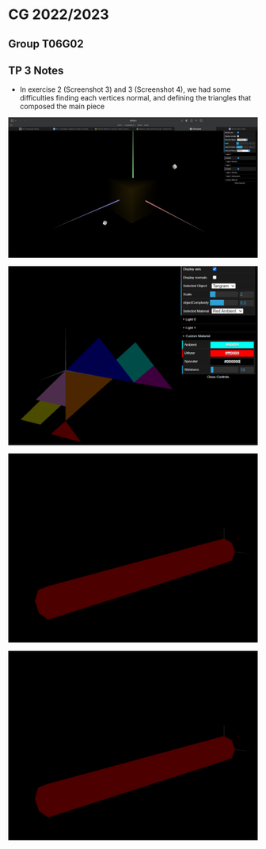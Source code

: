 # CG 2022/2023

## Group T06G02

## TP 3 Notes

- In exercise 2 (Screenshot 3) and 3 (Screenshot 4), we had some difficulties finding each vertices normal, and defining the triangles that composed the main piece 

![Screenshot 1](screenshots/cg-t06g02-tp3-1.png)

![Screenshot 2](screenshots/cg-t06g02-tp3-2.png)

![Screenshot 3](screenshots/cg-t06g02-tp3-3.png)

![Screenshot 4](screenshots/cg-t06g02-tp3-3.png)